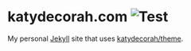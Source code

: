 # katydecorah.com ![Test](https://github.com/katydecorah/katydecorah.github.io/workflows/Test/badge.svg)

My personal [Jekyll](https://jekyllrb.com/) site that uses [katydecorah/theme](https://github.com/katydecorah/theme).
